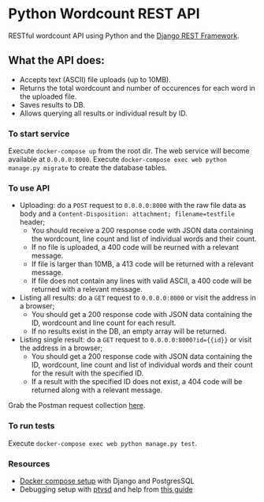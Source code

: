 # Python Wordcount REST  API

RESTful wordcount API using Python and the [Django REST Framework](https://www.django-rest-framework.org/).

## What the API does:
- Accepts text (ASCII) file uploads (up to 10MB).
- Returns the total wordcount and number of occurences for each word in the uploaded file.
- Saves results to DB.
- Allows querying all results or individual result by ID.

### To start service
Execute `docker-compose up` from the root dir. The web service will become available at `0.0.0.0:8000`.
Execute `docker-compose exec web python manage.py migrate` to create the database tables.

### To use API
- Uploading: do a `POST` request to `0.0.0.0:8000` with the raw file data as body and a `Content-Disposition: attachment; filename=testfile` header;
  - You should receive a 200 response code with JSON data containing the wordcount, line count and list of individual words and their count.
  - If no file is uploaded, a 400 code will be reurned with a relevant message.
  - If file is larger than 10MB, a 413 code will be returned with a relevant message.
  - If file does not contain any lines with valid ASCII, a 400 code will be returned with a relevant message.
- Listing all results: do a `GET` request to `0.0.0.0:8000` or visit the address in a browser;
  - You should get a 200 response code with JSON data containing the ID, wordcount and line count for each result.
  - If no results exist in the DB, an empty array will be returned.
- Listing single result: do a `GET` request to `0.0.0.0:8000?id={{id}}` or visit the address in a browser;
  - You should get a 200 response code with JSON data containing the ID, wordcount, line count and list of individual words and their count for the result with the specified ID.
  - If a result with the specified ID does not exist, a 404 code will be returned along with a relevant message.

Grab the Postman request collection [here](https://www.getpostman.com/collections/46a2d3a9ead5d9a1f486).

### To run tests
Execute `docker-compose exec web python manage.py test`.

### Resources
- [Docker compose setup](https://docs.docker.com/compose/django/) with Django and PostgresSQL
- Debugging setup with [ptvsd](https://github.com/Microsoft/ptvsd) and help from [this guide](https://gist.github.com/veuncent/1e7fcfe891883dfc52516443a008cfcb)